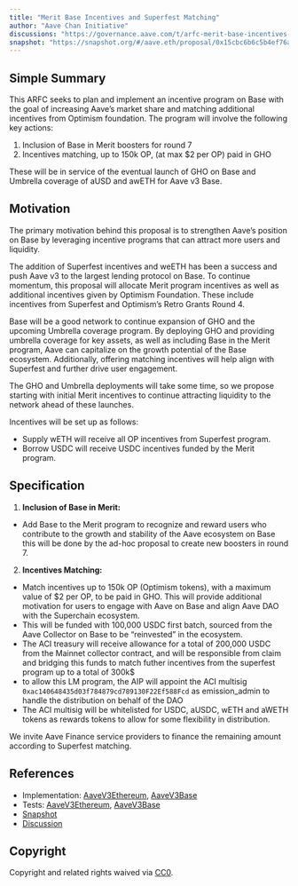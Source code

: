 ```yaml
---
title: "Merit Base Incentives and Superfest Matching"
author: "Aave Chan Initiative"
discussions: "https://governance.aave.com/t/arfc-merit-base-incentives-and-superfest-matching/18450"
snapshot: "https://snapshot.org/#/aave.eth/proposal/0x15cbc6b6c5b4ef76a1fb8cf8747460bf327c459fa01b69907fab0119457939a8"
---
```


## Simple Summary

This ARFC seeks to plan and implement an incentive program on Base with the goal of increasing Aave’s market share and matching additional incentives from Optimism foundation. The program will involve the following key actions:

1. Inclusion of Base in Merit boosters for round 7
2. Incentives matching, up to 150k OP, (at max $2 per OP) paid in GHO

These will be in service of the eventual launch of GHO on Base and Umbrella coverage of aUSD and awETH for Aave v3 Base.

## Motivation

The primary motivation behind this proposal is to strengthen Aave’s position on Base by leveraging incentive programs that can attract more users and liquidity.

The addition of Superfest incentives and weETH has been a success and push Aave v3 to the largest lending protocol on Base. To continue momentum, this proposal will allocate Merit program incentives as well as additional incentives given by Optimism Foundation. These include incentives from Superfest and Optimism’s Retro Grants Round 4.

Base will be a good network to continue expansion of GHO and the upcoming Umbrella coverage program. By deploying GHO and providing umbrella coverage for key assets, as well as including Base in the Merit program, Aave can capitalize on the growth potential of the Base ecosystem. Additionally, offering matching incentives will help align with Superfest and further drive user engagement.

The GHO and Umbrella deployments will take some time, so we propose starting with initial Merit incentives to continue attracting liquidity to the network ahead of these launches.

Incentives will be set up as follows:

- Supply wETH will receive all OP incentives from Superfest program.
- Borrow USDC will receive USDC incentives funded by the Merit program.

## Specification

1. **Inclusion of Base in Merit:**

- Add Base to the Merit program to recognize and reward users who contribute to the growth and stability of the Aave ecosystem on Base this will be done by the ad-hoc proposal to create new boosters in round 7.

2. **Incentives Matching:**

- Match incentives up to 150k OP (Optimism tokens), with a maximum value of $2 per OP, to be paid in GHO. This will provide additional motivation for users to engage with Aave on Base and align Aave DAO with the Superchain ecosystem.
- This will be funded with 100,000 USDC first batch, sourced from the Aave Collector on Base to be “reinvested” in the ecosystem.
- The ACI treasury will receive allowance for a total of 200,000 USDC from the Mainnet collector contract, and will be responsible from claim and bridging this funds to match futher incentives from the superfest program up to a total of 300k$
- to allow this LM program, the AIP will appoint the ACI multisig `0xac140648435d03f784879cd789130F22Ef588Fcd` as emission_admin to handle the distribution on behalf of the DAO
- The ACI multisig will be whitelisted for USDC, aUSDC, wETH and aWETH tokens as rewards tokens to allow for some flexibility in distribution.

We invite Aave Finance service providers to finance the remaining amount according to Superfest matching.

## References

- Implementation: [AaveV3Ethereum](https://github.com/bgd-labs/aave-proposals-v3/blob/main/src/20240812_Multi_MeritBaseIncentivesAndSuperfestMatching/AaveV3Ethereum_MeritBaseIncentivesAndSuperfestMatching_20240812.sol), [AaveV3Base](https://github.com/bgd-labs/aave-proposals-v3/blob/main/src/20240812_Multi_MeritBaseIncentivesAndSuperfestMatching/AaveV3Base_MeritBaseIncentivesAndSuperfestMatching_20240812.sol)
- Tests: [AaveV3Ethereum](https://github.com/bgd-labs/aave-proposals-v3/blob/main/src/20240812_Multi_MeritBaseIncentivesAndSuperfestMatching/AaveV3Ethereum_MeritBaseIncentivesAndSuperfestMatching_20240812.t.sol), [AaveV3Base](https://github.com/bgd-labs/aave-proposals-v3/blob/main/src/20240812_Multi_MeritBaseIncentivesAndSuperfestMatching/AaveV3Base_MeritBaseIncentivesAndSuperfestMatching_20240812.t.sol)
- [Snapshot](https://snapshot.org/#/aave.eth/proposal/0x15cbc6b6c5b4ef76a1fb8cf8747460bf327c459fa01b69907fab0119457939a8)
- [Discussion](https://governance.aave.com/t/arfc-merit-base-incentives-and-superfest-matching/18450)

## Copyright

Copyright and related rights waived via [CC0](https://creativecommons.org/publicdomain/zero/1.0/).
